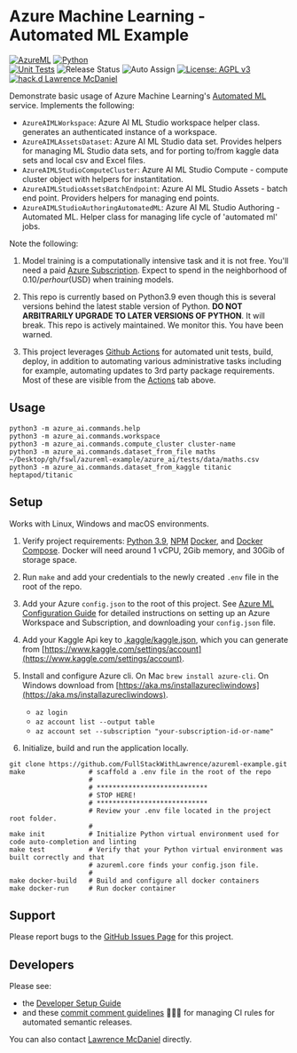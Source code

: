 # Azure Machine Learning - Automated ML Example

[![AzureML](https://a11ybadges.com/badge?logo=microsoft)](https://azure.microsoft.com/en-us/products/machine-learning/)
[![Python](https://a11ybadges.com/badge?logo=python)](https://www.python.org/)<br>
[![Unit Tests](https://github.com/FullStackWithLawrence/azureml-example/actions/workflows/test.yml/badge.svg?branch=main)](https://github.com/FullStackWithLawrence/azureml-example/actions/workflows/test.yml)
![Release Status](https://github.com/FullStackWithLawrence/azureml-example/actions/workflows/release.yml/badge.svg?branch=main)
![Auto Assign](https://github.com/FullStackWithLawrence/azureml-example/actions/workflows/auto-assign.yml/badge.svg)
[![License: AGPL v3](https://img.shields.io/badge/License-AGPL_v3-blue.svg)](https://www.gnu.org/licenses/agpl-3.0)
[![hack.d Lawrence McDaniel](https://img.shields.io/badge/hack.d-Lawrence%20McDaniel-orange.svg)](https://lawrencemcdaniel.com)

Demonstrate basic usage of Azure Machine Learning's [Automated ML](https://azure.microsoft.com/en-us/solutions/automated-machine-learning) service. Implements the following:

- `AzureAIMLWorkspace`: Azure AI ML Studio workspace helper class. generates an authenticated instance of a workspace.
- `AzureAIMLAssetsDataset`: Azure AI ML Studio data set. Provides helpers for managing ML Studio data sets, and for porting to/from kaggle data sets and local csv and Excel files.
- `AzureAIMLStudioComputeCluster`: Azure AI ML Studio Compute - compute cluster object with helpers for instantitation.
- `AzureAIMLStudioAssetsBatchEndpoint`: Azure AI ML Studio Assets - batch end point. Providers helpers for managing end points.
- `AzureAIMLStudioAuthoringAutomatedML`: Azure AI ML Studio Authoring - Automated ML. Helper class for managing life cycle of 'automated ml' jobs.

Note the following:

1. Model training is a computationally intensive task and it is not free. You'll need a paid [Azure Subscription](https://azure.microsoft.com/en-us/pricing/purchase-options/azure-account). Expect to spend in the neighborhood of $0.10/per hour ($USD) when training models.

2. This repo is currently based on Python3.9 even though this is several versions behind the latest stable version of Python. **DO NOT ARBITRARILY UPGRADE TO LATER VERSIONS OF PYTHON**. It will break. This repo is actively maintained. We monitor this. You have been warned.

3. This project leverages [Github Actions](https://github.com/features/actions) for automated unit tests, build, deploy, in addition to automating various administrative tasks including for example, automating updates to 3rd party package requirements. Most of these are visible from the [Actions](https://github.com/FullStackWithLawrence/azureml-example/actions) tab above.

## Usage

```console
python3 -m azure_ai.commands.help
python3 -m azure_ai.commands.workspace
python3 -m azure_ai.commands.compute_cluster cluster-name
python3 -m azure_ai.commands.dataset_from_file maths ~/Desktop/gh/fswl/azureml-example/azure_ai/tests/data/maths.csv
python3 -m azure_ai.commands.dataset_from_kaggle titanic heptapod/titanic
```

## Setup

Works with Linux, Windows and macOS environments.

1. Verify project requirements: [Python 3.9](https://www.python.org/), [NPM](https://www.npmjs.com/) [Docker](https://www.docker.com/products/docker-desktop/), and [Docker Compose](https://docs.docker.com/compose/install/). Docker will need around 1 vCPU, 2Gib memory, and 30Gib of storage space.

2. Run `make` and add your credentials to the newly created `.env` file in the root of the repo.

3. Add your Azure `config.json` to the root of this project. See [Azure ML Configuration Guide](./docs/AZURE_ML_CONFIG.md) for detailed instructions on setting up an Azure Workspace and Subscription, and downloading your `config.json` file.

4. Add your Kaggle Api key to [.kaggle/kaggle.json](./.kaggle/kaggle.json), which you can generate from [https://www.kaggle.com/settings/account](https://www.kaggle.com/settings/account).

5. Install and configure Azure cli. On Mac `brew install azure-cli`. On Windows download from [https://aka.ms/installazurecliwindows](https://aka.ms/installazurecliwindows).

   - `az login`
   - `az account list --output table`
   - `az account set --subscription "your-subscription-id-or-name"`

6. Initialize, build and run the application locally.

```console
git clone https://github.com/FullStackWithLawrence/azureml-example.git
make                # scaffold a .env file in the root of the repo
                    #
                    # ****************************
                    # STOP HERE!
                    # ****************************
                    # Review your .env file located in the project root folder.
                    #
make init           # Initialize Python virtual environment used for code auto-completion and linting
make test           # Verify that your Python virtual environment was built correctly and that
                    # azureml.core finds your config.json file.
                    #
make docker-build   # Build and configure all docker containers
make docker-run     # Run docker container
```

## Support

Please report bugs to the [GitHub Issues Page](https://github.com/FullStackWithLawrence/azureml-example/issues) for this project.

## Developers

Please see:

- the [Developer Setup Guide](./docs/CONTRIBUTING.md)
- and these [commit comment guidelines](./docs/SEMANTIC_VERSIONING.md) 😬😬😬 for managing CI rules for automated semantic releases.

You can also contact [Lawrence McDaniel](https://lawrencemcdaniel.com/contact) directly.
